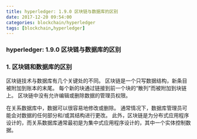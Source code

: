```yaml
---
title: hyperledger: 1.9.0 区块链与数据库的区别
date: 2017-12-20 09:54:00
categories: blockchain/hyperledger
tags: [blockchain,hyperledger]
---
```

### hyperledger: 1.9.0 区块链与数据库的区别

### 1. 区块链和数据库的区别
区块链技术与数据库有几个关键处的不同。
区块链是一个只写数据结构，新条目被附加到账本的末尾。 每个新的块通过链接到前一个块的“散列”而被附加到块链上。 区块链中没有允许编辑或删除数据的管理员权限。

在关系数据库中，数据可以很容易地修改或删除。 通常情况下，数据库管理员可能会对数据的任何部分和/或其结构进行更改。 此外，区块链是为分布式应用程序设计的，而关系数据库通常最初是为集中式应用程序设计的，其中一个实体控制数据。
